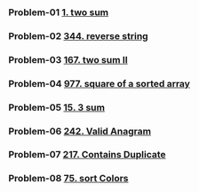 ### Problem-01 [1. two sum](https://leetcode.com/problems/two-sum/description/)

### Problem-02 [344. reverse string](https://leetcode.com/problems/reverse-string/description/)

### Problem-03 [167. two sum II](https://leetcode.com/problems/two-sum-ii-input-array-is-sorted/description/)

### Problem-04 [977. square of a sorted array](https://leetcode.com/problems/squares-of-a-sorted-array/description/)

### Problem-05 [15. 3 sum](https://leetcode.com/problems/3sum/description/)  

### Problem-06 [242. Valid Anagram](https://leetcode.com/problems/valid-anagram/description/)  

### Problem-07 [217. Contains Duplicate](https://leetcode.com/problems/contains-duplicate/description/)

### Problem-08 [75. sort Colors](https://leetcode.com/problems/sort-colors/description/)
